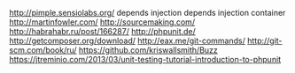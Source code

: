 http://pimple.sensiolabs.org/
depends injection
depends injection container
http://martinfowler.com/
http://sourcemaking.com/
http://habrahabr.ru/post/166287/
http://phpunit.de/
http://getcomposer.org/download/
http://eax.me/git-commands/
http://git-scm.com/book/ru/
https://github.com/kriswallsmith/Buzz
https://jtreminio.com/2013/03/unit-testing-tutorial-introduction-to-phpunit